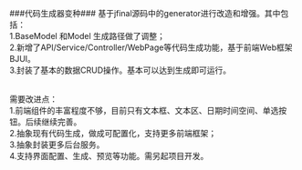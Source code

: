 ###代码生成器变种###
基于jfinal源码中的generator进行改造和增强。其中包括：<br>
1.BaseModel 和Model 生成路径做了调整；<br>
2.新增了API/Service/Controller/WebPage等代码生成功能，基于前端Web框架BJUI。<br>
3.封装了基本的数据CRUD操作。基本可以达到生成即可运行。<br><br>

需要改进点：<br>
1.前端组件的丰富程度不够，目前只有文本框、文本区、日期时间空间、单选按钮。后续继续完善。<br>
2.抽象现有代码生成，做成可配置化，支持更多前端框架；<br>
3.抽象封装更多后台服务。<br>
4.支持界面配置、生成、预览等功能。需另起项目开发。<br>
